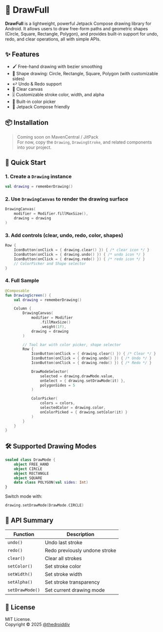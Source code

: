 # 🎨 DrawFull

**DrawFull** is a lightweight, powerful Jetpack Compose drawing library for Android. It allows users to draw free-form paths and geometric shapes (Circle, Square, Rectangle, Polygon), and provides built-in support for undo, redo, and clear operations, all with simple APIs.

## ✨ Features

- 🖌️ Free-hand drawing with bezier smoothing  
- 🔷 Shape drawing: Circle, Rectangle, Square, Polygon (with customizable sides)  
- ↩️ Undo & Redo support  
- 🧽 Clear canvas  
- 🎚️ Customizable stroke color, width, and alpha  
- 🎨 Built-in color picker  
- 🤖 Jetpack Compose friendly  

## 📦 Installation

> Coming soon on MavenCentral / JitPack  
For now, copy the `Drawing`, `DrawingStroke`, and related components into your project.

## 🚀 Quick Start

### 1. Create a `Drawing` instance

```kotlin
val drawing = rememberDrawing()
```

### 2. Use `DrawingCanvas` to render the drawing surface

```kotlin
DrawingCanvas(
    modifier = Modifier.fillMaxSize(),
    drawing = drawing
)
```

### 3. Add controls (clear, undo, redo, color, shapes)

```kotlin
Row {
    IconButton(onClick = { drawing.clear() }) { /* clear icon */ }
    IconButton(onClick = { drawing.undo() }) { /* undo icon */ }
    IconButton(onClick = { drawing.redo() }) { /* redo icon */ }
    // ColorPicker and Shape selector
}
```

### 4. Full Sample

```kotlin
@Composable
fun DrawingScreen() {
    val drawing = rememberDrawing()

    Column {
        DrawingCanvas(
            modifier = Modifier
                .fillMaxSize()
                .weight(1f),
            drawing = drawing
        )

        // Tool bar with color picker, shape selector
        Row {
            IconButton(onClick = { drawing.clear() }) { /* Clear */ }
            IconButton(onClick = { drawing.undo() }) { /* Undo */ }
            IconButton(onClick = { drawing.redo() }) { /* Redo */ }

            DrawModeSelector(
                selected = drawing.drawMode.value,
                onSelect = { drawing.setDrawMode(it) },
                polygonSides = 5
            )

            ColorPicker(
                colors = colors,
                selectedColor = drawing.color,
                onColorPicked = { drawing.setColor(it) }
            )
        }
    }
}
```

## 🛠️ Supported Drawing Modes

```kotlin
sealed class DrawMode {
    object FREE_HAND
    object CIRCLE
    object RECTANGLE
    object SQUARE
    data class POLYGON(val sides: Int)
}
```

Switch mode with:

```kotlin
drawing.setDrawMode(DrawMode.CIRCLE)
```

## 📘 API Summary

| Function         | Description                             |
|------------------|-----------------------------------------|
| `undo()`         | Undo last stroke                        |
| `redo()`         | Redo previously undone stroke           |
| `clear()`        | Clear all strokes                       |
| `setColor()`     | Set stroke color                        |
| `setWidth()`     | Set stroke width                        |
| `setAlpha()`     | Set stroke transparency                 |
| `setDrawMode()`  | Set current drawing mode                |

## 📄 License

MIT License.  
Copyright © 2025 [@thedroiddiv](https://github.com/thedroiddiv)
